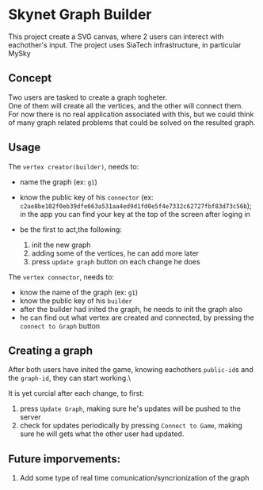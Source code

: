 # Skynet Graph Builder

This project create a SVG canvas, where 2 users can interect with eachother's input.
The project uses SiaTech infrastructure, in particular MySky

## Concept

Two users are tasked to create a graph togheter.\
One of them will create all the vertices, and the other will connect them.\
For now there is no real application associated with this, but we could think of many graph related problems that could be solved on the resulted graph.

## Usage

The `vertex creator(builder)`, needs to:

- name the graph (ex: `g1`)
- know the public key of his `connector` (ex: `c2ae8be102f0eb39dfe663a531aa4ed9d1fd0e5f4e7332c62727fbf83d73c56b`); in the app you can find your key at the top of the screen after loging in
- be the first to act,the following:

  1. init the new graph
  2. adding some of the vertices, he can add more later
  3. press `update graph` button on each change he does

The `vertex connector`, needs to:

- know the name of the graph (ex: `g1`)
- know the public key of his `builder`
- after the builder had inited the graph, he needs to init the graph also
- he can find out what vertex are created and connected, by pressing the `connect to Graph` button

## Creating a graph

After both users have inited the game, knowing eachothers `public-id`s and the `graph-id`, they can start working.\

It is yet curcial after each change, to first:

1. press `Update Graph`, making sure he's updates will be pushed to the server
2. check for updates periodically by pressing `Connect to Game`, making sure he will gets what the other user had updated.

## Future imporvements:

1. Add some type of real time comunication/syncrionization of the graph
